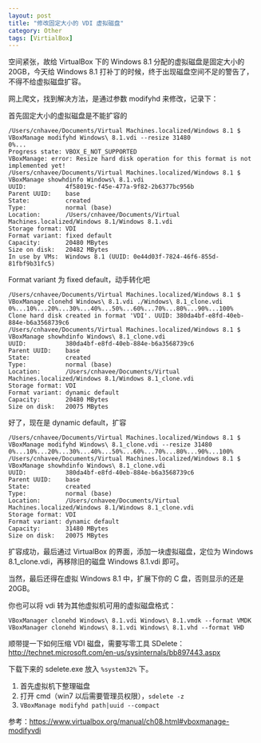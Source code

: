 ```yaml
---
layout: post
title: "修改固定大小的 VDI 虚拟磁盘"
category: Other
tags: [VirtialBox]
---
```


空间紧张，故给 VirtualBox 下的 Windows 8.1 分配的虚拟磁盘是固定大小的 20GB，今天给 Windows 8.1 打补丁的时候，终于出现磁盘空间不足的警告了，不得不给虚拟磁盘扩容。

网上爬文，找到解决方法，是通过参数 modifyhd 来修改，记录下：

首先固定大小的虚拟磁盘是不能扩容的

<!-- more -->
```
/Users/cnhavee/Documents/Virtual Machines.localized/Windows 8.1 $ VBoxManage modifyhd Windows\ 8.1.vdi --resize 31480
0%...
Progress state: VBOX_E_NOT_SUPPORTED
VBoxManage: error: Resize hard disk operation for this format is not implemented yet!
/Users/cnhavee/Documents/Virtual Machines.localized/Windows 8.1 $ VBoxManage showhdinfo Windows\ 8.1.vdi
UUID:           4f58019c-f45e-477a-9f82-2b6377bc956b
Parent UUID:    base
State:          created
Type:           normal (base)
Location:       /Users/cnhavee/Documents/Virtual Machines.localized/Windows 8.1/Windows 8.1.vdi
Storage format: VDI
Format variant: fixed default
Capacity:       20480 MBytes
Size on disk:   20482 MBytes
In use by VMs:  Windows 8.1 (UUID: 0e44d03f-7824-46f6-855d-81fbf9b31fc5)
```

Format variant 为 fixed default，动手转化吧

```
/Users/cnhavee/Documents/Virtual Machines.localized/Windows 8.1 $ VBoxManage clonehd Windows\ 8.1.vdi ./Windows\ 8.1_clone.vdi
0%...10%...20%...30%...40%...50%...60%...70%...80%...90%...100%
Clone hard disk created in format 'VDI'. UUID: 380da4bf-e8fd-40eb-884e-b6a3568739c6
/Users/cnhavee/Documents/Virtual Machines.localized/Windows 8.1 $ VBoxManage showhdinfo Windows\ 8.1_clone.vdi
UUID:           380da4bf-e8fd-40eb-884e-b6a3568739c6
Parent UUID:    base
State:          created
Type:           normal (base)
Location:       /Users/cnhavee/Documents/Virtual Machines.localized/Windows 8.1/Windows 8.1_clone.vdi
Storage format: VDI
Format variant: dynamic default
Capacity:       20480 MBytes
Size on disk:   20075 MBytes
```

好了，现在是 dynamic default，扩容

```
/Users/cnhavee/Documents/Virtual Machines.localized/Windows 8.1 $ VBoxManage modifyhd Windows\ 8.1_clone.vdi --resize 31480
0%...10%...20%...30%...40%...50%...60%...70%...80%...90%...100%
/Users/cnhavee/Documents/Virtual Machines.localized/Windows 8.1 $ VBoxManage showhdinfo Windows\ 8.1_clone.vdi
UUID:           380da4bf-e8fd-40eb-884e-b6a3568739c6
Parent UUID:    base
State:          created
Type:           normal (base)
Location:       /Users/cnhavee/Documents/Virtual Machines.localized/Windows 8.1/Windows 8.1_clone.vdi
Storage format: VDI
Format variant: dynamic default
Capacity:       31480 MBytes
Size on disk:   20075 MBytes
```

扩容成功，最后通过 VirtualBox 的界面，添加一块虚拟磁盘，定位为 Windows 8.1_clone.vdi，再移除旧的磁盘 Windows 8.1.vdi 即可。

当然，最后还得在虚拟 Windows 8.1 中，扩展下你的 C 盘，否则显示的还是 20GB。

你也可以将 vdi 转为其他虚拟机可用的虚拟磁盘格式：

    VBoxManager clonehd Windows\ 8.1.vdi Windows\ 8.1.vmdk --format VMDK
    VBoxManager clonehd Windows\ 8.1.vdi Windows\ 8.1.vhd --format VHD

顺带提一下如何压缩 VDI 磁盘，需要写零工具 SDelete：<http://technet.microsoft.com/en-us/sysinternals/bb897443.aspx>

下载下来的 sdelete.exe 放入 `%system32%` 下。

1. 首先虚拟机下整理磁盘
2. 打开 cmd（win7 以后需要管理员权限），`sdelete -z`
3. `VBoxManage modifyhd path|uuid --compact`

参考：<https://www.virtualbox.org/manual/ch08.html#vboxmanage-modifyvdi>
